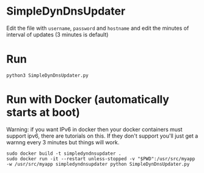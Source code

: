 # SimpleDynDnsUpdater

Edit the file with `username`, `password` and `hostname` and edit the minutes of interval of updates (3 minutes is default)

# Run 
```
python3 SimpleDynDnsUpdater.py
```

# Run with Docker (automatically starts at boot)

Warning: if you want IPv6 in docker then your docker containers must support ipv6, there are tutorials on this. If they don't support you'll just get a warnng every 3 minutes but things will work.

``` 
sudo docker build -t simpledyndnsupdater .
sudo docker run -it --restart unless-stopped -v "$PWD":/usr/src/myapp -w /usr/src/myapp simpledyndnsupdater python SimpleDynDnsUpdater.py
```

